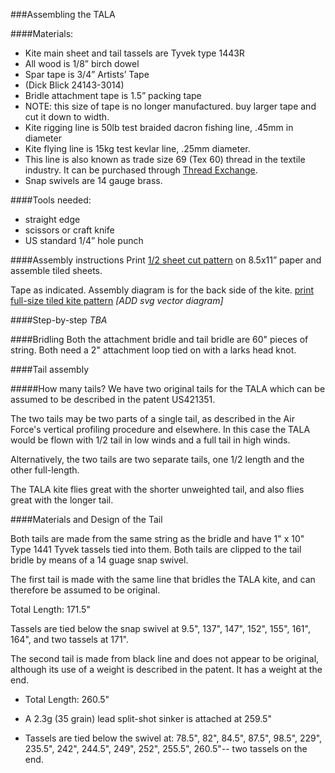 ###Assembling the TALA

####Materials:
* Kite main sheet and tail tassels are Tyvek type 1443R
* All wood is 1/8” birch dowel
* Spar tape is 3/4” Artists’ Tape 
 * (Dick Blick 24143-3014)
* Bridle attachment tape is 1.5” packing tape
 * NOTE: this size of tape is no longer manufactured. buy larger tape and cut it down to width.
* Kite rigging line is 50lb test braided dacron fishing line, .45mm in diameter
* Kite flying line is 15kg test kevlar line, .25mm diameter.   
 * This line is also known as trade size 69 (Tex 60) thread in the textile industry. It can be purchased through [Thread Exchange](http://www.thethreadexchange.com/).
* Snap swivels are 14 gauge brass.

####Tools needed: 
* straight edge
* scissors or craft knife
* US standard 1/4” hole punch 

####Assembly instructions
Print [1/2 sheet cut pattern](TALA-half-sheet-8.5x11.pdf) on 8.5x11” paper and assemble tiled sheets.

Tape as indicated.  Assembly diagram is for the back side of the kite. [print full-size tiled kite pattern](TALA-sheet-8.5x11.pdf)
_[ADD svg vector diagram]_


####Step-by-step
_TBA_

####Bridling
Both the attachment bridle and tail bridle are 60" pieces of string.  Both need a 2" attachment loop tied on with a larks head knot.

####Tail assembly

#####How many tails? 
We have two original tails for the TALA which can be assumed to be described in the patent US421351.

The two tails may be two parts of a single tail, as described in the Air Force's vertical profiling procedure and elsewhere.  In this case the TALA would be flown with 1/2 tail in low winds and a full tail in high winds.

Alternatively, the two tails are two separate tails, one 1/2 length and the other full-length.

The TALA kite flies great with the shorter unweighted tail, and also flies great with the longer tail.

####Materials and Design of the Tail 

Both tails are made from the same string as the bridle and have 1" x 10" Type 1441 Tyvek tassels tied into them. Both tails are clipped to the tail bridle by means of a 14 guage snap swivel.

The first tail is made with the same line that bridles the TALA kite, and can therefore be assumed to be original.

Total Length: 171.5"

Tassels are tied below the snap swivel at 9.5", 137", 147", 152", 155", 161", 164", and two tassels at 171".

The second tail is made from black line and does not appear to be original, although its use of a weight is described in the patent. It has a weight at the end.

* Total Length: 260.5"

* A 2.3g (35 grain) lead split-shot sinker is attached at 259.5"

* Tassels are tied below the swivel at: 78.5", 82", 84.5", 87.5", 98.5", 229", 235.5", 242", 244.5", 249", 252", 255.5", 260.5"-- two tassels on the end.